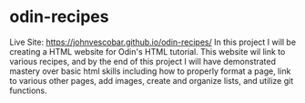 # odin-recipes
Live Site: https://johnvescobar.github.io/odin-recipes/
In this project I will be creating a HTML website for Odin's HTML tutorial. This website wil link to various recipes, and by the end of this project I will have demonstrated mastery over basic html skills including how to properly format a page, link to various other pages, add images, create and organize lists, and utilize git functions.


